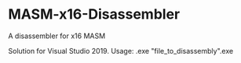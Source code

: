 # MASM-x16-Disassembler
A disassembler for x16 MASM

Solution for Visual Studio 2019. Usage: .exe "file_to_disassembly".exe
